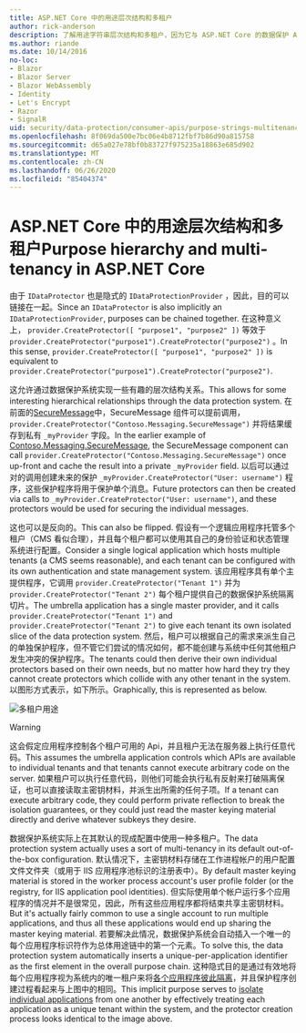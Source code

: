 ```yaml
---
title: ASP.NET Core 中的用途层次结构和多租户
author: rick-anderson
description: 了解用途字符串层次结构和多租户，因为它与 ASP.NET Core 的数据保护 Api 相关。
ms.author: riande
ms.date: 10/14/2016
no-loc:
- Blazor
- Blazor Server
- Blazor WebAssembly
- Identity
- Let's Encrypt
- Razor
- SignalR
uid: security/data-protection/consumer-apis/purpose-strings-multitenancy
ms.openlocfilehash: 8f069da500e7bc06e4b8712fbf7b86d90a815758
ms.sourcegitcommit: d65a027e78bf0b83727f975235a18863e685d902
ms.translationtype: MT
ms.contentlocale: zh-CN
ms.lasthandoff: 06/26/2020
ms.locfileid: "85404374"
---
```

# <a name="purpose-hierarchy-and-multi-tenancy-in-aspnet-core"></a><span data-ttu-id="f32e0-103">ASP.NET Core 中的用途层次结构和多租户</span><span class="sxs-lookup"><span data-stu-id="f32e0-103">Purpose hierarchy and multi-tenancy in ASP.NET Core</span></span>

<span data-ttu-id="f32e0-104">由于 `IDataProtector` 也是隐式的 `IDataProtectionProvider` ，因此，目的可以链接在一起。</span><span class="sxs-lookup"><span data-stu-id="f32e0-104">Since an `IDataProtector` is also implicitly an `IDataProtectionProvider`, purposes can be chained together.</span></span> <span data-ttu-id="f32e0-105">在这种意义上， `provider.CreateProtector([ "purpose1", "purpose2" ])` 等效于 `provider.CreateProtector("purpose1").CreateProtector("purpose2")` 。</span><span class="sxs-lookup"><span data-stu-id="f32e0-105">In this sense, `provider.CreateProtector([ "purpose1", "purpose2" ])` is equivalent to `provider.CreateProtector("purpose1").CreateProtector("purpose2")`.</span></span>

<span data-ttu-id="f32e0-106">这允许通过数据保护系统实现一些有趣的层次结构关系。</span><span class="sxs-lookup"><span data-stu-id="f32e0-106">This allows for some interesting hierarchical relationships through the data protection system.</span></span> <span data-ttu-id="f32e0-107">在前面的[SecureMessage](xref:security/data-protection/consumer-apis/purpose-strings#data-protection-contoso-purpose)中，SecureMessage 组件可以提前调用， `provider.CreateProtector("Contoso.Messaging.SecureMessage")` 并将结果缓存到私有 `_myProvider` 字段。</span><span class="sxs-lookup"><span data-stu-id="f32e0-107">In the earlier example of [Contoso.Messaging.SecureMessage](xref:security/data-protection/consumer-apis/purpose-strings#data-protection-contoso-purpose), the SecureMessage component can call `provider.CreateProtector("Contoso.Messaging.SecureMessage")` once up-front and cache the result into a private `_myProvider` field.</span></span> <span data-ttu-id="f32e0-108">以后可以通过对的调用创建未来的保护 `_myProvider.CreateProtector("User: username")` 程序，这些保护程序将用于保护单个消息。</span><span class="sxs-lookup"><span data-stu-id="f32e0-108">Future protectors can then be created via calls to `_myProvider.CreateProtector("User: username")`, and these protectors would be used for securing the individual messages.</span></span>

<span data-ttu-id="f32e0-109">这也可以是反向的。</span><span class="sxs-lookup"><span data-stu-id="f32e0-109">This can also be flipped.</span></span> <span data-ttu-id="f32e0-110">假设有一个逻辑应用程序托管多个租户（CMS 看似合理），并且每个租户都可以使用其自己的身份验证和状态管理系统进行配置。</span><span class="sxs-lookup"><span data-stu-id="f32e0-110">Consider a single logical application which hosts multiple tenants (a CMS seems reasonable), and each tenant can be configured with its own authentication and state management system.</span></span> <span data-ttu-id="f32e0-111">该应用程序具有单个主提供程序，它调用 `provider.CreateProtector("Tenant 1")` 并为 `provider.CreateProtector("Tenant 2")` 每个租户提供自己的数据保护系统隔离切片。</span><span class="sxs-lookup"><span data-stu-id="f32e0-111">The umbrella application has a single master provider, and it calls `provider.CreateProtector("Tenant 1")` and `provider.CreateProtector("Tenant 2")` to give each tenant its own isolated slice of the data protection system.</span></span> <span data-ttu-id="f32e0-112">然后，租户可以根据自己的需求来派生自己的单独保护程序，但不管它们尝试的情况如何，都不能创建与系统中任何其他租户发生冲突的保护程序。</span><span class="sxs-lookup"><span data-stu-id="f32e0-112">The tenants could then derive their own individual protectors based on their own needs, but no matter how hard they try they cannot create protectors which collide with any other tenant in the system.</span></span> <span data-ttu-id="f32e0-113">以图形方式表示，如下所示。</span><span class="sxs-lookup"><span data-stu-id="f32e0-113">Graphically, this is represented as below.</span></span>

![多租户用途](purpose-strings-multitenancy/_static/purposes-multi-tenancy.png)

>[!WARNING]
> <span data-ttu-id="f32e0-115">这会假定应用程序控制各个租户可用的 Api，并且租户无法在服务器上执行任意代码。</span><span class="sxs-lookup"><span data-stu-id="f32e0-115">This assumes the umbrella application controls which APIs are available to individual tenants and that tenants cannot execute arbitrary code on the server.</span></span> <span data-ttu-id="f32e0-116">如果租户可以执行任意代码，则他们可能会执行私有反射来打破隔离保证，也可以直接读取主密钥材料，并派生出所需的任何子项。</span><span class="sxs-lookup"><span data-stu-id="f32e0-116">If a tenant can execute arbitrary code, they could perform private reflection to break the isolation guarantees, or they could just read the master keying material directly and derive whatever subkeys they desire.</span></span>

<span data-ttu-id="f32e0-117">数据保护系统实际上在其默认的现成配置中使用一种多租户。</span><span class="sxs-lookup"><span data-stu-id="f32e0-117">The data protection system actually uses a sort of multi-tenancy in its default out-of-the-box configuration.</span></span> <span data-ttu-id="f32e0-118">默认情况下，主密钥材料存储在工作进程帐户的用户配置文件文件夹（或用于 IIS 应用程序池标识的注册表中）。</span><span class="sxs-lookup"><span data-stu-id="f32e0-118">By default master keying material is stored in the worker process account's user profile folder (or the registry, for IIS application pool identities).</span></span> <span data-ttu-id="f32e0-119">但实际使用单个帐户运行多个应用程序的情况并不是很常见，因此，所有这些应用程序都将结束共享主密钥材料。</span><span class="sxs-lookup"><span data-stu-id="f32e0-119">But it's actually fairly common to use a single account to run multiple applications, and thus all these applications would end up sharing the master keying material.</span></span> <span data-ttu-id="f32e0-120">若要解决此情况，数据保护系统会自动插入一个唯一的每个应用程序标识符作为总体用途链中的第一个元素。</span><span class="sxs-lookup"><span data-stu-id="f32e0-120">To solve this, the data protection system automatically inserts a unique-per-application identifier as the first element in the overall purpose chain.</span></span> <span data-ttu-id="f32e0-121">这种隐式目的是通过有效地将每个应用程序视为系统内的唯一租户来将[各个应用程序彼此隔离](xref:security/data-protection/configuration/overview#per-application-isolation)，并且保护程序创建过程看起来与上图中的相同。</span><span class="sxs-lookup"><span data-stu-id="f32e0-121">This implicit purpose serves to [isolate individual applications](xref:security/data-protection/configuration/overview#per-application-isolation) from one another by effectively treating each application as a unique tenant within the system, and the protector creation process looks identical to the image above.</span></span>
